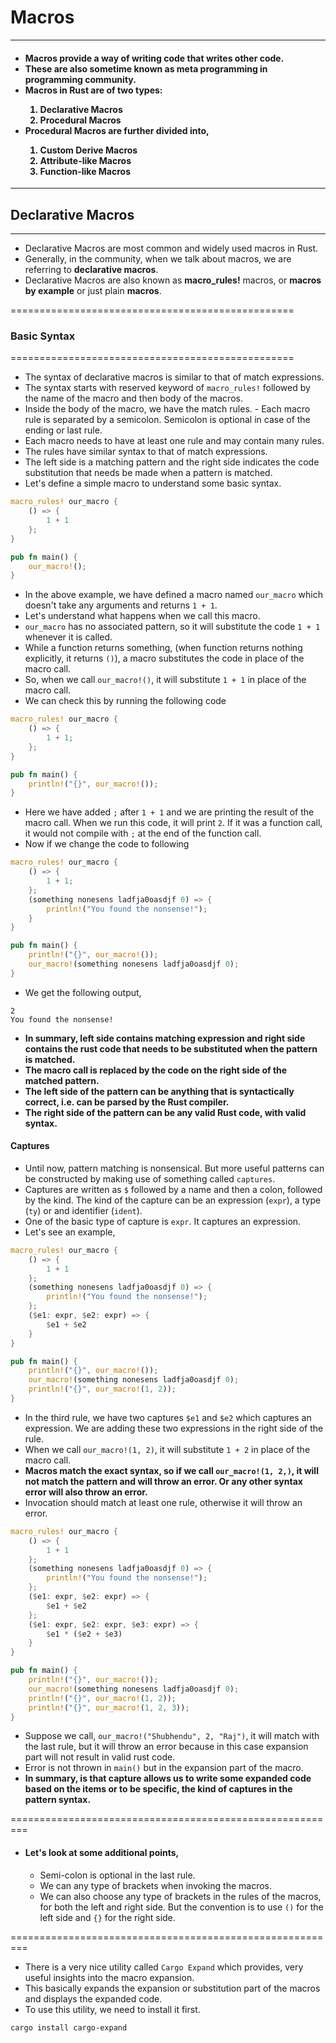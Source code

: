 # Macros
-------------------------------------------------
<div> <h4>
<ul>
<li> Macros provide a way of writing code that writes other code. </li>
<li> These are also sometime known as meta programming in programming community. </li>
<li> Macros in Rust are of two types: </li>
    <ol>
        <li> Declarative Macros </li>
        <li> Procedural Macros </li>
    </ol>
<li> Procedural Macros are further divided into,</li>
    <ol>
        <li> Custom Derive Macros </li>
        <li> Attribute-like Macros </li>
        <li> Function-like Macros </li>
    </ol>
</ul>
</h4> </div>

-------------------------------------------------
## Declarative Macros
-------------------------------------------------
- Declarative Macros are most common and widely used macros in Rust.
- Generally, in the community, when we talk about macros, we are referring to **declarative macros**.
- Declarative Macros are also known as **macro_rules!** macros, or **macros by example** or just plain **macros**.

=================================================
### Basic Syntax
=================================================
- The syntax of declarative macros is similar to that of match expressions.
- The syntax starts with reserved keyword of `macro_rules!` followed by the name of the macro and then body of the macros.
- Inside the body of the macro, we have the match rules. - Each macro rule is separated by a semicolon. Semicolon is optional in case of the ending or last rule.
- Each macro needs to have at least one rule and may contain many rules.
- The rules have similar syntax to that of match expressions.
- The left side is a matching pattern and the right side indicates the code substitution that needs be made when a pattern is matched.
- Let's define a simple macro to understand some basic syntax.

```rust
macro_rules! our_macro {
    () => {
        1 + 1
    };
}

pub fn main() {
    our_macro!();
}
```
- In the above example, we have defined a macro named `our_macro` which doesn't take any arguments and returns `1 + 1`.
- Let's understand what happens when we call this macro.
- `our_macro` has no associated pattern, so it will substitute the code `1 + 1` whenever it is called.
- While a function returns something, (when function returns nothing explicitly, it returns `()`), a macro substitutes the code in place of the macro call.
- So, when we call `our_macro!()`, it will substitute `1 + 1` in place of the macro call.
- We can check this by running the following code
```rust
macro_rules! our_macro {
    () => {
        1 + 1;
    };
}

pub fn main() {
    println!("{}", our_macro!());
}
```
- Here we have added `;` after `1 + 1` and we are printing the result of the macro call. When we run this code, it will print `2`. If it was a function call, it would not compile with `;` at the end of the function call.
- Now if we change the code to following
```rust
macro_rules! our_macro {
    () => {
        1 + 1;
    };
    (something nonesens ladfja0oasdjf 0) => {
        println!("You found the nonsense!");
    }
}

pub fn main() {
    println!("{}", our_macro!());
    our_macro!(something nonesens ladfja0oasdjf 0);
}
```
- We get the following output,
```shell
2
You found the nonsense!
```
- **In summary, left side contains matching expression and right side contains the rust code that needs to be substituted when the pattern is matched.**
- **The macro call is replaced by the code on the right side of the matched pattern.**
- **The left side of the pattern can be anything that is syntactically correct, i.e. can be parsed by the Rust compiler.**
- **The right side of the pattern can be any valid Rust code, with valid syntax.**
#### Captures
- Until now, pattern matching is nonsensical. But more useful patterns can be constructed by making use of something called `captures`.
- Captures are written as `$` followed by a name and then a colon, followed by the kind. The kind of the capture can be an expression (`expr`), a type (`ty`) or and identifier (`ident`).
- One of the basic type of capture is `expr`. It captures an expression.
- Let's see an example,
```rust
macro_rules! our_macro {
    () => {
        1 + 1
    };
    (something nonesens ladfja0oasdjf 0) => {
        println!("You found the nonsense!");
    };
    ($e1: expr, $e2: expr) => {
        $e1 + $e2
    }
}

pub fn main() {
    println!("{}", our_macro!());
    our_macro!(something nonesens ladfja0oasdjf 0);
    println!("{}", our_macro!(1, 2));
}
```
- In the third rule, we have two captures `$e1` and `$e2` which captures an expression. We are adding these two expressions in the right side of the rule.
- When we call `our_macro!(1, 2)`, it will substitute `1 + 2` in place of the macro call.
- **Macros match the exact syntax, so if we call `our_macro!(1, 2,)`, it will not match the pattern and will throw an error. Or any other syntax error will also throw an error.**
- Invocation should match at least one rule, otherwise it will throw an error.
```rust
macro_rules! our_macro {
    () => {
        1 + 1
    };
    (something nonesens ladfja0oasdjf 0) => {
        println!("You found the nonsense!");
    };
    ($e1: expr, $e2: expr) => {
        $e1 + $e2
    };
    ($e1: expr, $e2: expr, $e3: expr) => {
        $e1 * ($e2 + $e3)
    }
}

pub fn main() {
    println!("{}", our_macro!());
    our_macro!(something nonesens ladfja0oasdjf 0);
    println!("{}", our_macro!(1, 2));
    println!("{}", our_macro!(1, 2, 3));
}
```
- Suppose we call, `our_macro!("Shubhendu", 2, "Raj")`, it will match with the last rule, but it will throw an error because in this case expansion part will not result in valid rust code.
- Error is not thrown in `main()` but in the expansion part of the macro.
- **In summary, is that capture allows us to write some expanded code based on the items or to be specific, the kind of captures in the pattern syntax.**

=========================================================

- #### Let's look at some additional points,
    - Semi-colon is optional in the last rule.
    - We can any type of brackets when invoking the macros.
    - We can also choose any type of brackets in the rules of the macros, for both the left and right side. But the convention is to use `()` for the left side and `{}` for the right side.

=========================================================
- There is a very nice utility called `Cargo Expand` which provides, very useful insights into the macro expansion.
- This basically expands the expansion or substitution part of the macros and displays the expanded code.
- To use this utility, we need to install it first.
```shell
cargo install cargo-expand
```